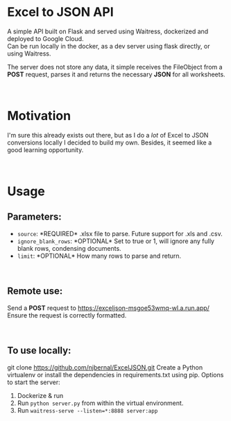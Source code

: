 # Excel to JSON API

A simple API built on Flask and served using Waitress, dockerized and deployed to Google Cloud. <br />
Can be run locally in the docker, as a dev server using flask directly, or using Waitress.

The server does not store any data, it simple receives the FileObject from a **POST** request, parses it and returns the necessary **JSON** for all worksheets.

<br />

# Motivation

I'm sure this already exists out there, but as I do a *lot* of Excel to JSON conversions locally I decided to build my own. Besides, it seemed like a good learning opportunity.

<br />

# Usage

## Parameters:
<ul>
<li><code>source</code>: *REQUIRED* .xlsx file to parse. Future support for .xls and .csv.</li>
<li><code>ignore_blank_rows</code>: *OPTIONAL* Set to true or 1, will ignore any fully blank rows, condensing documents.</li>
<li><code>limit</code>: *OPTIONAL* How many rows to parse and return.</li>
</ul>

<br />

## Remote use:
Send a **POST** request to https://exceljson-msgoe53wmq-wl.a.run.app/ <br />
Ensure the request is correctly formatted. 

<br />

## To use locally:
git clone https://github.com/njbernal/ExcelJSON.git
Create a Python virtualenv or install the dependencies in requirements.txt using pip.
Options to start the server:
1. Dockerize & run
2. Run <code>python server.py</code> from within the virtual environment.
3. Run <code>waitress-serve --listen=*:8888 server:app</code>